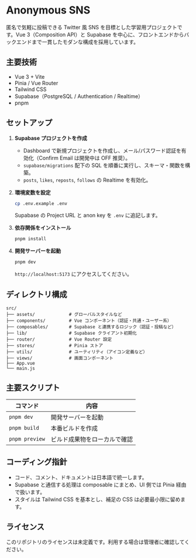 # Anonymous SNS

匿名で気軽に投稿できる Twitter 風 SNS を目標とした学習用プロジェクトです。Vue 3（Composition API）と Supabase を中心に、フロントエンドからバックエンドまで一貫したモダンな構成を採用しています。

## 主要技術
- Vue 3 + Vite
- Pinia / Vue Router
- Tailwind CSS
- Supabase（PostgreSQL / Authentication / Realtime）
- pnpm

## セットアップ
1. **Supabase プロジェクトを作成**
   - Dashboard で新規プロジェクトを作成し、メール/パスワード認証を有効化（Confirm Email は開発中は OFF 推奨）。
   - `supabase/migrations` 配下の SQL を順番に実行し、スキーマ・関数を構築。
   - `posts`, `likes`, `reposts`, `follows` の Realtime を有効化。

2. **環境変数を設定**
   ```bash
   cp .env.example .env
   ```
   Supabase の Project URL と anon key を `.env` に追記します。

3. **依存関係をインストール**
   ```bash
   pnpm install
   ```

4. **開発サーバーを起動**
   ```bash
   pnpm dev
   ```
   `http://localhost:5173` にアクセスしてください。

## ディレクトリ構成
```
src/
├── assets/             # グローバルスタイルなど
├── components/         # Vue コンポーネント（認証・共通・ユーザー系）
├── composables/        # Supabase と連携するロジック（認証・投稿など）
├── lib/                # Supabase クライアント初期化
├── router/             # Vue Router 設定
├── stores/             # Pinia ストア
├── utils/              # ユーティリティ（アイコン定義など）
├── views/              # 画面コンポーネント
├── App.vue
└── main.js
```

## 主要スクリプト
| コマンド       | 内容                     |
| -------------- | ------------------------ |
| `pnpm dev`     | 開発サーバーを起動       |
| `pnpm build`   | 本番ビルドを作成         |
| `pnpm preview` | ビルド成果物をローカルで確認 |

## コーディング指針
- コード、コメント、ドキュメントは日本語で統一します。
- Supabase と通信する処理は composable にまとめ、UI 側では Pinia 経由で扱います。
- スタイルは Tailwind CSS を基本とし、補足の CSS は必要最小限に留めます。

## ライセンス
このリポジトリのライセンスは未定義です。利用する場合は管理者に確認してください。
